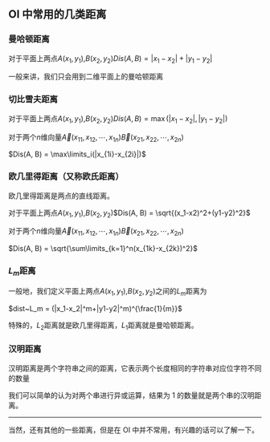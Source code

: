 ## OI 中常用的几类距离

### 曼哈顿距离

对于平面上两点$A(x_1, y_1)$,$B(x_2, y_2)$$Dis(A, B) = |x_1-x_2| + |y_1-y_2|$

一般来讲，我们只会用到二维平面上的曼哈顿距离

### 切比雪夫距离

对于平面上两点$A(x_1, y_1)$,$B(x_2, y_2)$$Dis(A, B) = \max(|x_1-x_2| , |y_1-y_2|)$

对于两个$n$维向量$\vec A(x_{11}, x_{12}, \cdots,x_{1n})$$\vec B(x_{21}, x_{22}, \cdots,x_{2n})$

$Dis(A, B) = \max\limits_i(|x_{1i}-x_{2i}|)$

### 欧几里得距离（又称欧氏距离）

欧几里得距离是两点的直线距离。

对于平面上两点$A(x_1, y_1)$,$B(x_2, y_2)$$Dis(A, B) = \sqrt{(x_1-x2)^2+(y1-y2)^2}$

对于两个$n$维向量$\vec A(x_{11}, x_{12}, \cdots,x_{1n})$$\vec B(x_{21}, x_{22}, \cdots,x_{2n})$

$Dis(A, B) = \sqrt{\sum\limits_{k=1}^n(x_{1k}-x_{2k})^2}$

### $L_m$距离

一般地，我们定义平面上两点$A(x_1, y_1)$,$B(x_2, y_2)$之间的$L_m$距离为

$dist~L_m = (|x_1-x_2|^m+|y1-y2|^m)^{\frac{1}{m}}$

特殊的，$L_2$距离就是欧几里得距离，$L_1$距离就是曼哈顿距离。

### 汉明距离

汉明距离是两个字符串之间的距离，它表示两个长度相同的字符串对应位字符不同的数量

我们可以简单的认为对两个串进行异或运算，结果为 1 的数量就是两个串的汉明距离。

* * *

当然，还有其他的一些距离，但是在 OI 中并不常用，有兴趣的话可以了解一下。
